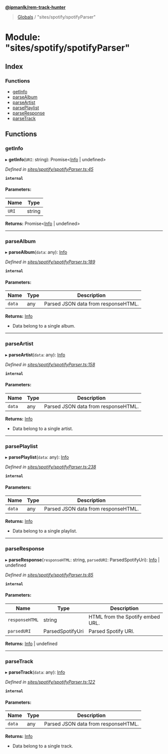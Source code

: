 **[@ipmanlk/rem-track-hunter](../README.md)**

> [Globals](../globals.md) / "sites/spotify/spotifyParser"

# Module: "sites/spotify/spotifyParser"

## Index

### Functions

* [getInfo](_sites_spotify_spotifyparser_.md#getinfo)
* [parseAlbum](_sites_spotify_spotifyparser_.md#parsealbum)
* [parseArtist](_sites_spotify_spotifyparser_.md#parseartist)
* [parsePlaylist](_sites_spotify_spotifyparser_.md#parseplaylist)
* [parseResponse](_sites_spotify_spotifyparser_.md#parseresponse)
* [parseTrack](_sites_spotify_spotifyparser_.md#parsetrack)

## Functions

### getInfo

▸ **getInfo**(`URI`: string): Promise\<[Info](../interfaces/_types_spotify_.info.md) \| undefined>

*Defined in [sites/spotify/spotifyParser.ts:45](https://github.com/ipmanlk/rem-track-hunter/blob/1b078d0/lib/sites/spotify/spotifyParser.ts#L45)*

**`internal`** 

#### Parameters:

Name | Type |
------ | ------ |
`URI` | string |

**Returns:** Promise\<[Info](../interfaces/_types_spotify_.info.md) \| undefined>

___

### parseAlbum

▸ **parseAlbum**(`data`: any): [Info](../interfaces/_types_spotify_.info.md)

*Defined in [sites/spotify/spotifyParser.ts:189](https://github.com/ipmanlk/rem-track-hunter/blob/1b078d0/lib/sites/spotify/spotifyParser.ts#L189)*

**`internal`** 

#### Parameters:

Name | Type | Description |
------ | ------ | ------ |
`data` | any | Parsed JSON data from responseHTML. |

**Returns:** [Info](../interfaces/_types_spotify_.info.md)

- Data belong to a single album.

___

### parseArtist

▸ **parseArtist**(`data`: any): [Info](../interfaces/_types_spotify_.info.md)

*Defined in [sites/spotify/spotifyParser.ts:158](https://github.com/ipmanlk/rem-track-hunter/blob/1b078d0/lib/sites/spotify/spotifyParser.ts#L158)*

**`internal`** 

#### Parameters:

Name | Type | Description |
------ | ------ | ------ |
`data` | any | Parsed JSON data from responseHTML. |

**Returns:** [Info](../interfaces/_types_spotify_.info.md)

- Data belong to a single artist.

___

### parsePlaylist

▸ **parsePlaylist**(`data`: any): [Info](../interfaces/_types_spotify_.info.md)

*Defined in [sites/spotify/spotifyParser.ts:238](https://github.com/ipmanlk/rem-track-hunter/blob/1b078d0/lib/sites/spotify/spotifyParser.ts#L238)*

**`internal`** 

#### Parameters:

Name | Type | Description |
------ | ------ | ------ |
`data` | any | Parsed JSON data from responseHTML. |

**Returns:** [Info](../interfaces/_types_spotify_.info.md)

- Data belong to a single playlist.

___

### parseResponse

▸ **parseResponse**(`responseHTML`: string, `parsedURI`: ParsedSpotifyUri): [Info](../interfaces/_types_spotify_.info.md) \| undefined

*Defined in [sites/spotify/spotifyParser.ts:85](https://github.com/ipmanlk/rem-track-hunter/blob/1b078d0/lib/sites/spotify/spotifyParser.ts#L85)*

**`internal`** 

#### Parameters:

Name | Type | Description |
------ | ------ | ------ |
`responseHTML` | string | HTML from the Spotify embed URL. |
`parsedURI` | ParsedSpotifyUri | Parsed Spotify URI.  |

**Returns:** [Info](../interfaces/_types_spotify_.info.md) \| undefined

___

### parseTrack

▸ **parseTrack**(`data`: any): [Info](../interfaces/_types_spotify_.info.md)

*Defined in [sites/spotify/spotifyParser.ts:122](https://github.com/ipmanlk/rem-track-hunter/blob/1b078d0/lib/sites/spotify/spotifyParser.ts#L122)*

**`internal`** 

#### Parameters:

Name | Type | Description |
------ | ------ | ------ |
`data` | any | Parsed JSON data from responseHTML. |

**Returns:** [Info](../interfaces/_types_spotify_.info.md)

- Data belong to a single track.
